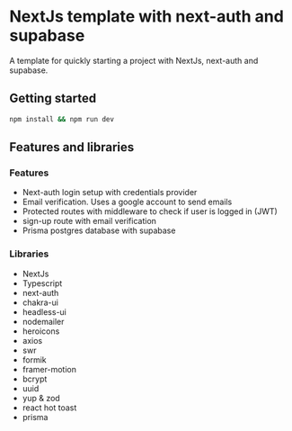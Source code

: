 # NextJs template with next-auth and supabase

A template for quickly starting a project with NextJs, next-auth and supabase.

## Getting started

```bash
npm install && npm run dev
```

## Features and libraries

### Features

- Next-auth login setup with credentials provider
- Email verification. Uses a google account to send emails
- Protected routes with middleware to check if user is logged in (JWT)
- sign-up route with email verification
- Prisma postgres database with supabase

### Libraries

- NextJs
- Typescript
- next-auth
- chakra-ui
- headless-ui
- nodemailer
- heroicons
- axios
- swr
- formik
- framer-motion
- bcrypt
- uuid
- yup & zod
- react hot toast
- prisma
